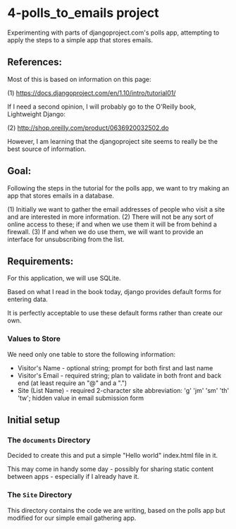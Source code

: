 
# 4-polls_to_emails project

Experimenting with parts of djangoproject.com's polls app, attempting to apply the steps to a simple app that stores emails.

## References:

Most of this is based on information on this page:

(1) https://docs.djangoproject.com/en/1.10/intro/tutorial01/

If I need a second opinion, I will probably go to the O'Reilly book, Lightweight Django:

(2) http://shop.oreilly.com/product/0636920032502.do

However, I am learning that the djangoproject site seems to really be the best source of information.

## Goal:

Following the steps in the tutorial for the polls app, we want to try making an app that stores emails in a database.

(1) Initially we want to gather the email addresses of people who visit a site and are interested in more information.
(2) There will not be any sort of online access to these; if and when we use them it will be from behind a firewall.
(3) If and when we do use them, we will want to provide an interface for unsubscribing from the list.

## Requirements:

For this application, we will use SQLite.

Based on what I read in the book today, django provides default forms for entering data.

It is perfectly acceptable to use these default forms rather than create our own.

### Values to Store

We need only one table to store the following information:

* Visitor's Name - optional string; prompt for both first and last name
* Visitor's Email - required string; plan to validate in both front and back end (at least require an "@" and a ".")
* Site (List Name) - required 2-character site abbreviation: 'g' 'jm' 'sm' 'th' 'tw'; hidden value in email submission form

## Initial setup

### The `documents` Directory

Decided to create this and put a simple "Hello world" index.html file in it.

This may come in handy some day - possibly for sharing static content between apps - especially if I already have it.

### The `Site` Directory

This directory contains the code we are writing, based on the polls app but modified for our simple email gathering app.


